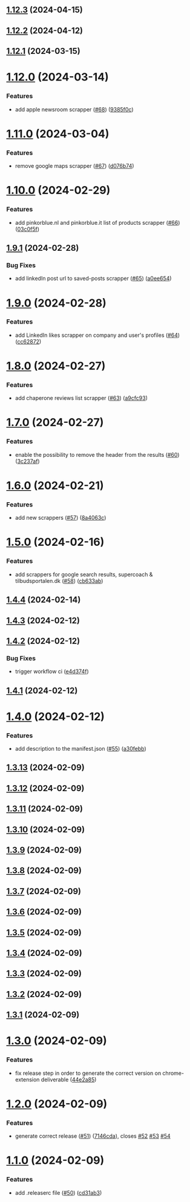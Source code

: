 ## [1.12.3](https://github.com/rows/X/compare/v1.12.2...v1.12.3) (2024-04-15)

## [1.12.2](https://github.com/rows/X/compare/v1.12.1...v1.12.2) (2024-04-12)

## [1.12.1](https://github.com/rows/X/compare/v1.12.0...v1.12.1) (2024-03-15)

# [1.12.0](https://github.com/rows/X/compare/v1.11.0...v1.12.0) (2024-03-14)


### Features

* add apple newsroom scrapper ([#68](https://github.com/rows/X/issues/68)) ([9385f0c](https://github.com/rows/X/commit/9385f0c323dd9652cc36cb91b3adc5311be566b5))

# [1.11.0](https://github.com/rows/X/compare/v1.10.0...v1.11.0) (2024-03-04)


### Features

* remove google maps scrapper ([#67](https://github.com/rows/X/issues/67)) ([d076b74](https://github.com/rows/X/commit/d076b74c1a4e5c566f016f1760846280e0cf72ab))

# [1.10.0](https://github.com/rows/X/compare/v1.9.1...v1.10.0) (2024-02-29)


### Features

* add pinkorblue.nl and pinkorblue.it list of products scrapper ([#66](https://github.com/rows/X/issues/66)) ([03c0f5f](https://github.com/rows/X/commit/03c0f5f95b89de4f53a258a203b7b1a142ecdacf))

## [1.9.1](https://github.com/rows/X/compare/v1.9.0...v1.9.1) (2024-02-28)


### Bug Fixes

* add linkedIn post url to saved-posts scrapper ([#65](https://github.com/rows/X/issues/65)) ([a0ee654](https://github.com/rows/X/commit/a0ee6541e5b56038f890ead2dbed8114a4e26e7a))

# [1.9.0](https://github.com/rows/X/compare/v1.8.0...v1.9.0) (2024-02-28)


### Features

* add LinkedIn likes scrapper on company and user's profiles ([#64](https://github.com/rows/X/issues/64)) ([cc62872](https://github.com/rows/X/commit/cc628729d14b6fbf03283704a9e0e24301d87994))

# [1.8.0](https://github.com/rows/X/compare/v1.7.0...v1.8.0) (2024-02-27)


### Features

* add chaperone reviews list scrapper ([#63](https://github.com/rows/X/issues/63)) ([a9cfc93](https://github.com/rows/X/commit/a9cfc9397c34842386875be063927e8ada5ea522))

# [1.7.0](https://github.com/rows/X/compare/v1.6.0...v1.7.0) (2024-02-27)


### Features

* enable the possibility to remove the header from the results ([#60](https://github.com/rows/X/issues/60)) ([3c237af](https://github.com/rows/X/commit/3c237af0bffda19a95aa16ce2347157f49e43856))

# [1.6.0](https://github.com/rows/X/compare/v1.5.0...v1.6.0) (2024-02-21)


### Features

* add new scrappers ([#57](https://github.com/rows/X/issues/57)) ([8a4063c](https://github.com/rows/X/commit/8a4063c4f7f4c8816c7bc8fad625cda5836bb36e))

# [1.5.0](https://github.com/rows/X/compare/v1.4.4...v1.5.0) (2024-02-16)


### Features

* add scrappers for google search results, supercoach & tilbudsportalen.dk ([#58](https://github.com/rows/X/issues/58)) ([cb633ab](https://github.com/rows/X/commit/cb633ab24f50b99c500943842153a309bba51f88))

## [1.4.4](https://github.com/rows/X/compare/v1.4.3...v1.4.4) (2024-02-14)

## [1.4.3](https://github.com/rows/X/compare/v1.4.2...v1.4.3) (2024-02-12)

## [1.4.2](https://github.com/rows/X/compare/v1.4.1...v1.4.2) (2024-02-12)


### Bug Fixes

* trigger workflow ci ([e4d374f](https://github.com/rows/X/commit/e4d374f385dceeff1b4fa77c980f7e561cd80603))

## [1.4.1](https://github.com/rows/X/compare/v1.4.0...v1.4.1) (2024-02-12)

# [1.4.0](https://github.com/rows/X/compare/v1.3.13...v1.4.0) (2024-02-12)


### Features

* add description to the manifest.json ([#55](https://github.com/rows/X/issues/55)) ([a30febb](https://github.com/rows/X/commit/a30febb87d65e650471035a0093766cff3b7efe6))

## [1.3.13](https://github.com/rows/X/compare/v1.3.12...v1.3.13) (2024-02-09)

## [1.3.12](https://github.com/rows/X/compare/v1.3.11...v1.3.12) (2024-02-09)

## [1.3.11](https://github.com/rows/X/compare/v1.3.10...v1.3.11) (2024-02-09)

## [1.3.10](https://github.com/rows/X/compare/v1.3.9...v1.3.10) (2024-02-09)

## [1.3.9](https://github.com/rows/X/compare/v1.3.8...v1.3.9) (2024-02-09)

## [1.3.8](https://github.com/rows/X/compare/v1.3.7...v1.3.8) (2024-02-09)

## [1.3.7](https://github.com/rows/X/compare/v1.3.6...v1.3.7) (2024-02-09)

## [1.3.6](https://github.com/rows/X/compare/v1.3.5...v1.3.6) (2024-02-09)

## [1.3.5](https://github.com/rows/X/compare/v1.3.4...v1.3.5) (2024-02-09)

## [1.3.4](https://github.com/rows/X/compare/v1.3.3...v1.3.4) (2024-02-09)

## [1.3.3](https://github.com/rows/X/compare/v1.3.2...v1.3.3) (2024-02-09)

## [1.3.2](https://github.com/rows/X/compare/v1.3.1...v1.3.2) (2024-02-09)

## [1.3.1](https://github.com/rows/X/compare/v1.3.0...v1.3.1) (2024-02-09)

# [1.3.0](https://github.com/rows/X/compare/v1.2.0...v1.3.0) (2024-02-09)


### Features

* fix release step in order to generate the correct version on chrome-extension deliverable ([44e2a85](https://github.com/rows/X/commit/44e2a85045f6fd2717f9d3e784be2d656bb7a71f))

# [1.2.0](https://github.com/rows/X/compare/v1.1.0...v1.2.0) (2024-02-09)


### Features

* generate correct release ([#51](https://github.com/rows/X/issues/51)) ([7146cda](https://github.com/rows/X/commit/7146cda78783d046b8a300102b54b0ee5c95cb79)), closes [#52](https://github.com/rows/X/issues/52) [#53](https://github.com/rows/X/issues/53) [#54](https://github.com/rows/X/issues/54)

# [1.1.0](https://github.com/rows/X/compare/v1.0.0...v1.1.0) (2024-02-09)


### Features

* add .releaserc file ([#50](https://github.com/rows/X/issues/50)) ([cd31ab3](https://github.com/rows/X/commit/cd31ab3684ae019d14999f6a0714ad8d8c703032))

